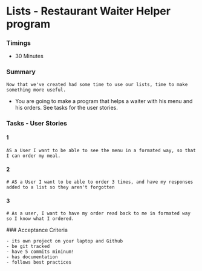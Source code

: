 # Lists - Restaurant Waiter Helper program

### Timings
- 30 Minutes

### Summary
```
Now that we've created had some time to use our lists, time to make something more useful.
```
- You are going to make a program that helps a waiter with his menu and his orders.
See tasks for the user stories.


### Tasks - User Stories
#### 1
```
AS a User I want to be able to see the menu in a formated way, so that I can order my meal.
```
#### 2
```
# AS a User I want to be able to order 3 times, and have my responses added to a list so they aren't forgotten
```
#### 3
```
# As a user, I want to have my order read back to me in formated way so I know what I ordered.
```
### Acceptance Criteria
```
- its own project on your laptop and Github
- be git tracked
- have 5 commits mininum!
- has documentation
- follows best practices
```
